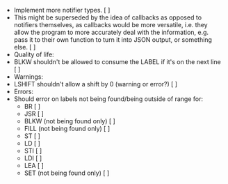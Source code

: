  - Implement more notifier types. [ ]
  - This might be superseded by the idea of callbacks as opposed to notifiers
    themselves, as callbacks would be more versatile, i.e. they allow the
    program to more accurately deal with the information, e.g. pass it to their
    own function to turn it into JSON output, or something else. [ ]
 - Quality of life:
  - BLKW shouldn't be allowed to consume the LABEL if it's on the next line [ ]
 - Warnings:
  - LSHIFT shouldn't allow a shift by 0 (warning or error?) [ ]
 - Errors:
  - Should error on labels not being found/being outside of range for:
    - BR [ ]
    - JSR [ ]
    - BLKW (not being found only) [ ]
    - FILL (not being found only) [ ]
    - ST [ ]
    - LD [ ]
    - STI [ ]
    - LDI [ ]
    - LEA [ ]
    - SET (not being found only) [ ]
